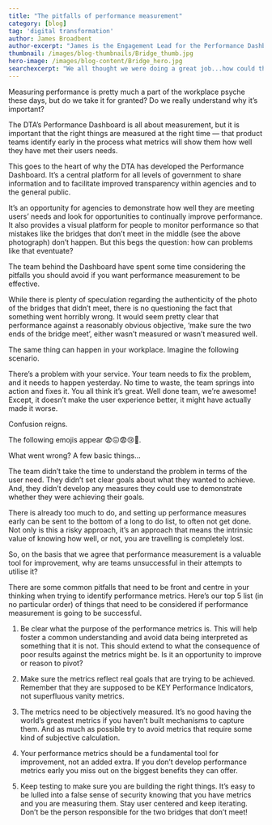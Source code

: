 ```yaml
---
title: "The pitfalls of performance measurement"
category: [blog]
tag: 'digital transformation'
author: James Broadbent
author-excerpt: "James is the Engagement Lead for the Performance Dashboard at the Digital Transformation Agency." 
thumbnail: /images/blog-thumbnails/Bridge_thumb.jpg
hero-image: /images/blog-content/Bridge_hero.jpg
searchexcerpt: "We all thought we were doing a great job...how could this happen?"
---
```


Measuring performance is pretty much a part of the workplace psyche these days, but do we take it for granted? Do we really understand why it’s important? 

The DTA’s Performance Dashboard is all about measurement, but it is important that the right things are measured at the right time — that product teams identify early in the process what metrics will show them how well they have met their users needs. 

This goes to the heart of why the DTA has developed the Performance Dashboard. It’s a central platform for all levels of government to share information and to facilitate improved transparency within agencies and to the general public.
 
It’s an opportunity for agencies to demonstrate how well they are meeting users’ needs and look for opportunities to continually improve performance. It also provides a visual platform for people to monitor performance so that mistakes like the bridges that don’t meet in the middle (see the above photograph) don’t happen. But this begs the question: how can problems like that eventuate? 

The team behind the Dashboard have spent some time considering the pitfalls you should avoid if you want performance measurement to be effective.

While there is plenty of speculation regarding the authenticity of the photo of the bridges that didn’t meet, there is no questioning the fact that something went horribly wrong. It would seem pretty clear that performance against a reasonably obvious objective, ‘make sure the two ends of the bridge meet’, either wasn’t measured or wasn’t measured well.

The same thing can happen in your workplace. Imagine the following scenario. 

There’s a problem with your service. Your team needs to fix the problem, and it needs to happen yesterday. No time to waste, the team springs into action and fixes it. You all think it’s great. Well done team, we’re awesome! Except, it doesn’t make the user experience better, it might have actually made it worse.

Confusion reigns.

The following emojis appear 😨😖😨😢😬.

What went wrong? A few basic things...

The team didn’t take the time to understand the problem in terms of the user need. They didn’t set clear goals about what they wanted to achieve. And, they didn’t develop any measures they could use to demonstrate whether they were achieving their goals. 

There is already too much to do, and setting up performance measures early can be sent to the bottom of a long to do list, to often not get done. Not only is this a risky approach, it’s an approach that means the intrinsic value of knowing how well, or not, you are travelling is completely lost. 

So, on the basis that we agree that performance measurement is a valuable tool for improvement, why are teams unsuccessful in their attempts to utilise it? 

There are some common pitfalls that need to be front and centre in your thinking when trying to identify performance metrics. Here’s our top 5 list (in no particular order) of things that need to be considered if performance measurement is going to be successful.

1. Be clear what the purpose of the performance metrics is. This will help foster a common understanding and avoid data being interpreted as something that it is not. This should extend to what the consequence of poor results against the metrics might be. Is it an opportunity to improve or reason to pivot?

2. Make sure the metrics reflect real goals that are trying to be achieved. Remember that they are supposed to be KEY Performance Indicators, not superfluous vanity metrics.

3. The metrics need to be objectively measured. It’s no good having the world’s greatest metrics if you haven’t built mechanisms to capture them. And as much as possible try to avoid metrics that require some kind of subjective calculation.

4. Your performance metrics should be a fundamental tool for improvement, not an added extra. If you don’t develop performance metrics early you miss out on the biggest benefits they can offer. 

5. Keep testing to make sure you are building the right things. It’s easy to be lulled into a false sense of security knowing that you have metrics and you are measuring them. Stay user centered and keep iterating. Don’t be the person responsible for the two bridges that don’t meet!
